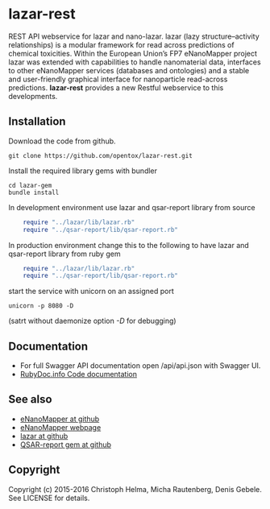 # lazar-rest

REST API webservice for lazar and nano-lazar.
lazar (lazy structure–activity relationships) is a modular framework for read across predictions of chemical toxicities. Within the European Union’s FP7 eNanoMapper project lazar was extended with capabilities to handle nanomaterial data, interfaces to other eNanoMapper services (databases and ontologies) and a stable and user-friendly graphical interface for nanoparticle read-across predictions. **lazar-rest** provides a new Restful webservice to this developments.

## Installation

Download the code from github.

```
git clone https://github.com/opentox/lazar-rest.git
```
Install the required library gems with bundler
```
cd lazar-gem
bundle install
```

In development environment use lazar and qsar-report library from source

```ruby
    require "../lazar/lib/lazar.rb"
    require "../qsar-report/lib/qsar-report.rb"
```

In production environment change this to the following to have lazar and qsar-report library from ruby gem

```ruby
    require "../lazar/lib/lazar.rb"
    require "../qsar-report/lib/qsar-report.rb"
```

start the service with unicorn on an assigned port
```
unicorn -p 8080 -D
```
(satrt without daemonize option *-D* for debugging)

## Documentation

* For full Swagger API documentation open /api/api.json with Swagger UI.
* [RubyDoc.info Code documentation](http://www.rubydoc.info/gems/lazar-rest)


## See also
* [eNanoMapper at github](https://github.com/enanomapper)
* [eNanoMapper webpage](http://enanomapper.net)
* [lazar at github](https://github.com/opentox/lazar)
* [QSAR-report gem at github](https://github.com/opentox/qsar-report)


## Copyright

Copyright (c) 2015-2016 Christoph Helma, Micha Rautenberg, Denis Gebele. See LICENSE for details.
